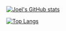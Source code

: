 [![Joel's GitHub stats](https://github-readme-stats.vercel.app/api?username=jfrase8)](https://github.com/jfrase8/github-readme-stats)


[![Top Langs](https://github-readme-stats.vercel.app/api/top-langs/?username=jfrase8&hide=c%2B%2B,c,objective-c%2B%2B,objective-c)](https://github.com/jfrase8/github-readme-stats)
